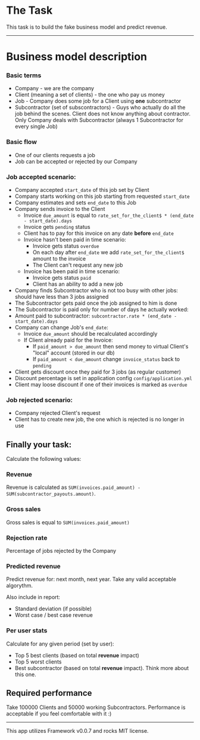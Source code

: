 # The Task

This task is to build the fake business model and predict revenue.

------------------------------------------------------------------

# Business model description


### Basic terms

- Company - we are the company
- Client (meaning a set of clients) - the one who pay us money
- Job - Company does some job for a Client using __one__ subcontractor
- Subcontractor (set of subscontractors) - Guys who actually do all the job behind the scenes. Client does not know anything about contractor. Only Company deals with Subcontractor (always 1 Subcontractor for every single Job)

### Basic flow

- One of our clients requests a job
- Job can be accepted or rejected by our Company

### Job accepted scenario:

- Company accepted `start_date` of this job set by Client
- Company starts working on this job starting from requested `start_date`
- Company estimates and sets `end_date` to this Job
- Company sends invoice to the Client
  - Invoice `due_amount` is equal to `rate_set_for_the_client$ * (end_date - start_date).days`
  - Invoice gets `pending` status
  - Client has to pay for this invoice on any date __before__ `end_date`
  - Invoice hasn't been paid in time scenario:
    - Invoice gets status `overdue`
    - On each day after `end_date` we add `rate_set_for_the_client$` amount to the invoice
    - The Client can't request any new job
  - Invoice has been paid in time scenario:
    - Invoice gets status `paid`
    - Client has an ability to add a new job
- Company finds Subcontractor who is not too busy with other jobs: should have less than 3 jobs assigned
- The Subcontractor gets paid once the job assigned to him is done
- The Subcontractor is paid only for number of days he actually worked:
- Amount paid to subcontractor: `subcontractor.rate * (end_date - start_date).days`
- Company can change Job's `end_date`:
  - Invoice `due_amount` should be recalculated accordingly
  - If Client already paid for the Invoice:
    - If `paid_amount > due_amount` then send money to virtual Client's "local" account (stored in our db)
    - If `paid_amount < due_amount` change `invoice_status` back to `pending`
- Client gets discount once they paid for 3 jobs (as regular customer)
- Discount percentage is set in application config `config/application.yml`
- Client may loose discount if one of their invoices is marked as `overdue`

### Job rejected scenario:

- Company rejected Client's request
- Client has to create new job, the one which is rejected is no longer in use

## Finally your task:

Calculate the following values:

### Revenue

Revenue is calculated as `SUM(invoices.paid_amount) - SUM(subcontractor_payouts.amount)`.

### Gross sales

Gross sales is equal to `SUM(invoices.paid_amount)`

### Rejection rate

Percentage of jobs rejected by the Company

### Predicted revenue

Predict revenue for: next month, next year. Take any valid acceptable algorythm.

Also include in report:

- Standard deviation (if possible)
- Worst case / best case revenue

### Per user stats

Calculate for any given period (set by user):

- Top 5 best clients (based on total __revenue__ impact)
- Top 5 worst clients
- Best subcontractor (based on total __revenue__ impact). Think more about this one.

## Required performance

Take 100000 Clients and 50000 working Subcontractors. Performance is acceptable if you feel comfortable with it :)

------------------------------------------------------------------

This app utilizes Framework v0.0.7 and rocks MIT license.

